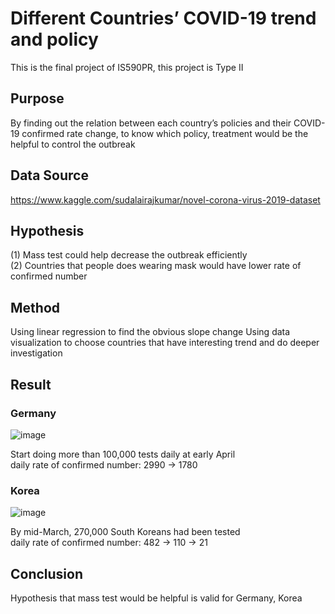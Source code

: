 # Different Countries’ COVID-19 trend and policy
This is the final project of IS590PR, this project is Type II

## Purpose
By finding out the relation between each country’s policies and their COVID-19 confirmed rate change, to know which policy, treatment would be the helpful to control the outbreak

## Data Source
https://www.kaggle.com/sudalairajkumar/novel-corona-virus-2019-dataset

## Hypothesis
(1) Mass test could help decrease the outbreak efficiently <br>
(2) Countries that people does wearing mask would have lower rate of confirmed number

## Method
Using linear regression to find the obvious slope change
Using data visualization to choose countries that have interesting trend and do deeper investigation

## Result

### Germany
![image]("./image/germany.png")

Start doing more than 100,000 tests daily at early April <br>
daily rate of confirmed number: 2990 -> 1780

### Korea
![image]("./image/korea.png")

By mid-March, 270,000 South Koreans had been tested <br>
daily rate of confirmed number: 482 -> 110 -> 21

## Conclusion
Hypothesis that mass test would be helpful is valid for Germany, Korea
